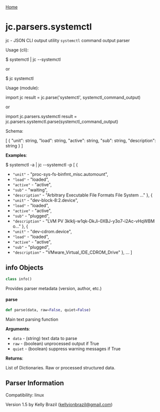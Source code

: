 [Home](https://kellyjonbrazil.github.io/jc/)
<a id="jc.parsers.systemctl"></a>

# jc.parsers.systemctl

jc - JSON CLI output utility `systemctl` command output parser

Usage (cli):

$ systemctl | jc --systemctl

or

$ jc systemctl

Usage (module):

import jc
result = jc.parse('systemctl', systemctl_command_output)

or

import jc.parsers.systemctl
result = jc.parsers.systemctl.parse(systemctl_command_output)

Schema:

[
{
"unit":          string,
"load":          string,
"active":        string,
"sub":           string,
"description":   string
}
]

**Examples**:

  
  $ systemctl -a | jc --systemctl -p
  [
  {
- `"unit"` - "proc-sys-fs-binfmt_misc.automount",
- `"load"` - "loaded",
- `"active"` - "active",
- `"sub"` - "waiting",
- `"description"` - "Arbitrary Executable File Formats File System ..."
  },
  {
- `"unit"` - "dev-block-8:2.device",
- `"load"` - "loaded",
- `"active"` - "active",
- `"sub"` - "plugged",
- `"description"` - "LVM PV 3klkIj-w1qk-DkJi-0XBJ-y3o7-i2Ac-vHqWBM o..."
  },
  {
- `"unit"` - "dev-cdrom.device",
- `"load"` - "loaded",
- `"active"` - "active",
- `"sub"` - "plugged",
- `"description"` - "VMware_Virtual_IDE_CDROM_Drive"
  },
  ...
  ]

<a id="jc.parsers.systemctl.info"></a>

## info Objects

```python
class info()
```

Provides parser metadata (version, author, etc.)

<a id="jc.parsers.systemctl.parse"></a>

#### parse

```python
def parse(data, raw=False, quiet=False)
```

Main text parsing function

**Arguments**:

  
- `data` - (string)  text data to parse
- `raw` - (boolean) unprocessed output if True
- `quiet` - (boolean) suppress warning messages if True
  

**Returns**:

  
  List of Dictionaries. Raw or processed structured data.

## Parser Information
Compatibility:  linux

Version 1.5 by Kelly Brazil (kellyjonbrazil@gmail.com)
